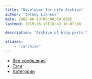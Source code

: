 ```yaml
---
title: "Developer for Life Archive"
author: "Jeremy Likness"
date: 2003-06-13T00:00:00.000Z
lastmod: 2019-06-13T10:43:10-07:00

description: "Archive of blog posts."

aliases:
    - "/archive"
---
```


* [Все сообщения](/site-hugo/post/)
* [Тэги](/site-hugo/tags/)
* [Категории](/site-hugo/categories/)
